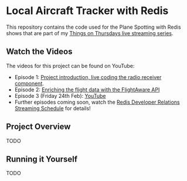 # Local Aircraft Tracker with Redis

This repository contains the code used for the Plane Spotting with Redis shows that are part of my [Things on Thursdays live streaming series](https://simonprickett.dev/things-on-thursdays-livestreams/).

## Watch the Videos

The videos for this project can be found on YouTube:

* Episode 1: [Project introduction, live coding the radio receiver component](https://www.youtube.com/watch?v=TCTej1uihG4).
* Episode 2: [Enriching the flight data with the FlightAware API](https://www.youtube.com/watch?v=Qu-_wvSJrdE)
* Episode 3 (Friday 24th Feb): [YouTube](https://www.youtube.com/watch?v=IEx2WgWdhIA)
* Further episodes coming soon, watch the [Redis Developer Relations Streaming Schedule](https://developer.redis.com/redis-live/) for details!

## Project Overview

TODO

## Running it Yourself

TODO
